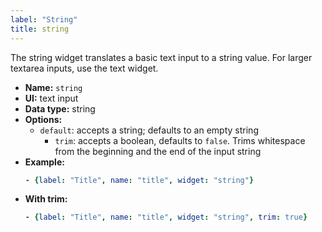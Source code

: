 ```yaml
---
label: "String"
title: string
---
```


The string widget translates a basic text input to a string value. For larger textarea inputs, use the text widget.

- **Name:** `string`
- **UI:** text input
- **Data type:** string
- **Options:**
  - `default`: accepts a string; defaults to an empty string
    - `trim`: accepts a boolean, defaults to `false`. Trims whitespace from the beginning and the end of the input string
- **Example:**
    ```yaml
    - {label: "Title", name: "title", widget: "string"}
    ```
- **With trim:**
    ```yaml
    - {label: "Title", name: "title", widget: "string", trim: true}
    ```
